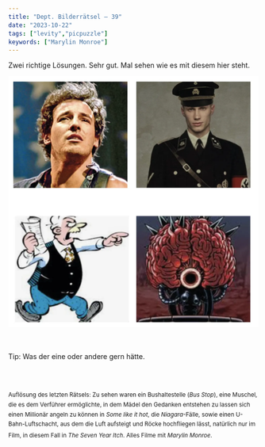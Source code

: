 ```yaml
---
title: "Dept. Bilderrätsel – 39"
date: "2023-10-22"
tags: ["levity","picpuzzle"]
keywords: ["Marylin Monroe"]
---
```

Zwei richtige Lösungen. Sehr gut. Mal sehen wie es mit diesem hier steht.
<br/>

<img  src="/assets/img/picpuzzle39.webp" alt="Bilderrätsel39">

<br/>
<br/>
<br/>

Tip: Was der eine oder andere gern hätte.

<br/>
<br/>

<sup>Auflösung des letzten Rätsels: Zu sehen waren ein Bushaltestelle (<i>Bus Stop</i>), eine Muschel, die es dem Verführer ermöglichte, in dem Mädel den Gedanken entstehen zu lassen sich einen Millionär angeln zu können in <i>Some like it hot</i>, die <i>Niagara</i>-Fälle, sowie einen U-Bahn-Luftschacht, aus dem die Luft aufsteigt und Röcke hochfliegen lässt, natürlich nur im Film, in diesem Fall in <i>The Seven Year Itch</i>. Alles Filme mit <i>Marylin Monroe</i>.
<sup>